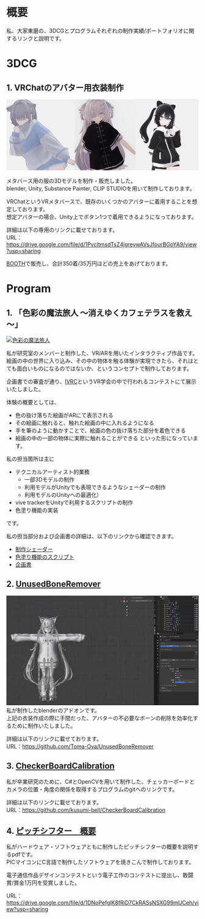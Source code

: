 # 概要
私、大家東磨の、3DCGとプログラムそれぞれの制作実績/ポートフォリオに関するリンクと説明です。  


# 3DCG
## 1. VRChatのアバター用衣装制作
[![VRC衣装](VRC衣装サムネ.png)](https://drive.google.com/file/d/1PvcltmsdTsZ4jgreywAVsJfourBGoYA9/view?usp=sharing)

メタバース用の服の3Dモデルを制作・販売しました。  
blender, Unity, Substance Painter, CLIP STUDIOを用いて制作しております。  

VRChatというVRメタバースで、既存のいくつかのアバターに着用することを想定しております。  
想定アバターの場合、Unity上でボタン1つで着用できるようになっております。  

詳細は以下の専用のリンクに載せております。  
URL：https://drive.google.com/file/d/1PvcltmsdTsZ4jgreywAVsJfourBGoYA9/view?usp=sharing  


[BOOTH](https://slumberhalo.booth.pm/)で販売し、合計350着/35万円ほどの売上をあげております。  

# Program
## 1. 「色彩の魔法旅人 ～消えゆくカフェテラスを救え～」

[![色彩の魔法旅人](https://github.com/user-attachments/assets/0b50f0cf-bc25-4c4a-8f02-afdbf0474b29)](https://www.youtube.com/watch?v=yM_qg7yoPB0 "色彩の魔法旅人　動画")

私が研究室のメンバーと制作した、VR/ARを用いたインタラクティブ作品です。  
絵画の中の世界に入り込み、その中の物体を触る体験が実現できたら、それはとても面白いものになるのではないか、というコンセプトで制作しております。  

企画書での審査が通り、[IVRC](https://ivrc.net/2024/seed-stage/)というVR学会の中で行われるコンテストにて展示いたしました。  

体験の概要としては、
- 色の抜け落ちた絵画がARにて表示される
- その絵画に触れると、触れた絵画の中に入れるようになる
- 手を筆のように動かすことで、絵画の色の抜け落ちた部分を着色できる
- 絵画の中の一部の物体に実際に触れることができる
といった形になっています。

私の担当箇所は主に
- テクニカルアーティスト的業務
  - 一部3Dモデルの制作
  - 利用モデルがUnityでも表現できるようなシェーダーの制作
  - 利用モデルのUnityへの最適化）
- vive trackerをUnityで利用するスクリプトの制作
- 色塗り機能の実装

です。


私の担当部分および企画書の詳細は、以下のリンクから確認できます。
- [制作シェーダー](https://github.com/kusumi-bell/VertexColorShader)
- [色塗り機能のスクリプト](https://github.com/Toma-Oya/VRVertexPaintTool)
- [企画書](https://drive.google.com/file/d/1Qru-UomTy6KaUvn0YxK4uPeqoPtsH-8S/view?usp=sharing)


## 2. [UnusedBoneRemover](https://github.com/Toma-Oya/UnusedBoneRemover)
![UnusedBoneRemover](UnusedBoneRemover.gif)
私が制作したblenderのアドオンです。  
上記の衣装作成の際に手間だった、アバターの不必要なボーンの削除を効率化するために制作いたしました。  

詳細は以下のリンクに載せております。  
URL：https://github.com/Toma-Oya/UnusedBoneRemover

## 3. [CheckerBoardCalibration](https://github.com/kusumi-bell/CheckerBoardCalibration)

私が卒業研究のために、C#とOpenCVを用いて制作した、チェッカーボードとカメラの位置・角度の関係を取得するプログラムのgitへのリンクです。 

詳細は以下のリンクに載せております。  
URL：https://github.com/kusumi-bell/CheckerBoardCalibration


## 4. [ピッチシフター　概要](https://drive.google.com/file/d/1DNoPefglK8fRiD7CkRASsNSXG99mUCeh/view?usp=sharing)

私がハードウェア・ソフトウェアともに制作したピッチシフターの概要を説明するpdfです。  
PICマイコンにC言語で制作したソフトウェアを焼きこんで制作しております。

電子通信作品デザインコンテストという電子工作のコンテストに提出し、敢闘賞/賞金1万円を受賞しました。

URL：https://drive.google.com/file/d/1DNoPefglK8fRiD7CkRASsNSXG99mUCeh/view?usp=sharing
